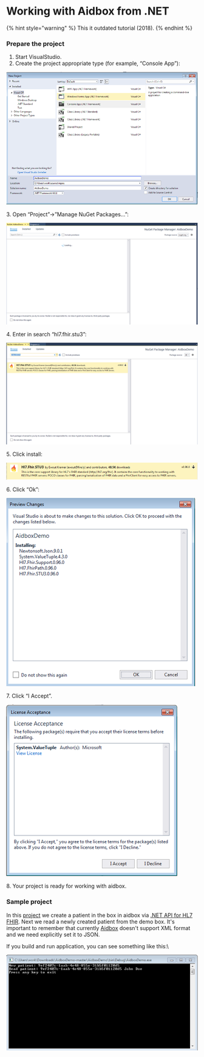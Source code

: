 # Working with Aidbox from .NET

{% hint style="warning" %}
This it outdated tutorial (2018).&#x20;
{% endhint %}

### Prepare the project

1. Start VisualStudio.
2. Create the project appropriate type (for example, “Console App”):

![](../../../../../.gitbook/assets/1.png)

3\. Open “Project”->”Manage NuGet Packages…”:

![](../../../../../.gitbook/assets/2.png)

4\. Enter in search “hl7.fhir.stu3”:

![](../../../../../.gitbook/assets/3.png)

5\. Click install:

![](../../../../../.gitbook/assets/4.png)

6\. Click “Ok”:

![](../../../../../.gitbook/assets/5.png)

7\. Click “I Accept”.

![](../../../../../.gitbook/assets/6.png)

8\. Your project is ready for working with aidbox.

### Sample project

In this [project](https://github.com/Aidbox/AidboxDemo) we create a patient in the box in aidbox via [.NET API for HL7 FHIR](https://github.com/ewoutkramer/fhir-net-api). Next we read a newly created patient from the demo box. It's important to remember that currently [Aidbox](https://www.health-samurai.io/aidbox) doesn't support XML format and we need explicitly set it to JSON.

If you build and run application, you can see something like this:\


![](../../../../../.gitbook/assets/7.png)

